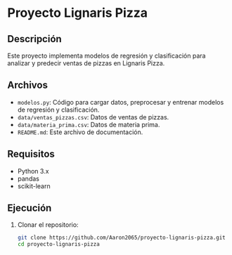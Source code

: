 # Proyecto Lignaris Pizza

## Descripción

Este proyecto implementa modelos de regresión y clasificación para analizar y predecir ventas de pizzas en Lignaris Pizza.

## Archivos

- `modelos.py`: Código para cargar datos, preprocesar y entrenar modelos de regresión y clasificación.
- `data/ventas_pizzas.csv`: Datos de ventas de pizzas.
- `data/materia_prima.csv`: Datos de materia prima.
- `README.md`: Este archivo de documentación.

## Requisitos

- Python 3.x
- pandas
- scikit-learn

## Ejecución

1. Clonar el repositorio:
   ```bash
   git clone https://github.com/Aaron2065/proyecto-lignaris-pizza.git
   cd proyecto-lignaris-pizza
   ```

